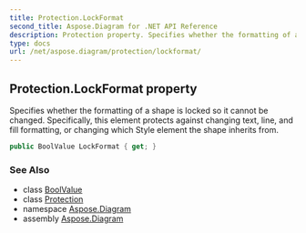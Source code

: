 ```yaml
---
title: Protection.LockFormat
second_title: Aspose.Diagram for .NET API Reference
description: Protection property. Specifies whether the formatting of a shape is locked so it cannot be changed. Specifically this element protects against changing text line and fill formatting or changing which Style element the shape inherits from
type: docs
url: /net/aspose.diagram/protection/lockformat/
---
```

## Protection.LockFormat property

Specifies whether the formatting of a shape is locked so it cannot be changed. Specifically, this element protects against changing text, line, and fill formatting, or changing which Style element the shape inherits from.

```csharp
public BoolValue LockFormat { get; }
```

### See Also

* class [BoolValue](../../boolvalue/)
* class [Protection](../)
* namespace [Aspose.Diagram](../../protection/)
* assembly [Aspose.Diagram](../../../)


